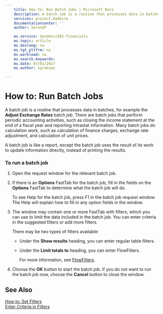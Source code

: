 ```yaml
---
    title: How to: Run Batch Jobs | Microsoft Docs
    description: A batch job is a routine that processes data in batches, for example the **Adjust Exchange Rates** batch job. There are batch jobs that perform periodic accounting activities, such as closing the income statement at the end of a fiscal year and reporting Intrastat information. Many batch jobs do calculation work, such as calculation of finance charges, exchange rate adjustment, and calculation of unit prices.
    services: project-madeira
    documentationcenter: ''
    author: SorenGP

    ms.service: dynamics365-financials
    ms.topic: article
    ms.devlang: na
    ms.tgt_pltfrm: na
    ms.workload: na
    ms.search.keywords:
    ms.date: 07/01/2017
    ms.author: sgroespe

---
```

# How to: Run Batch Jobs
A batch job is a routine that processes data in batches, for example the **Adjust Exchange Rates** batch job. There are batch jobs that perform periodic accounting activities, such as closing the income statement at the end of a fiscal year and reporting Intrastat information. Many batch jobs do calculation work, such as calculation of finance charges, exchange rate adjustment, and calculation of unit prices.  
  
 A batch job is like a report, except the batch job uses the result of its work to update information directly, instead of printing the results.  
  
### To run a batch job  
  
1.  Open the request window for the relevant batch job.  
  
2.  If there is an **Options** FastTab for the batch job, fill in the fields on the **Options** FastTab to determine what the batch job will do.  
  
     To see Help for the batch job, press F1 in the batch job request window. The Help will explain how to fill in any option fields in the window.  
  
3.  The window may contain one or more FastTab with filters, which you can use to limit the data included in the batch job. You can enter criteria in the suggested filters or add more filters.  
  
     There may be two types of filters available:  
  
    -   Under the **Show results** heading, you can enter regular table filters.  
  
    -   Under the **Limit totals to** heading, you can enter FlowFilters.  
  
         For more information, see [FlowFilters](../FullExperience/how-to-set-filters.md).  
  
4.  Choose the **OK** button to start the batch job. If you do not want to run the batch job now, choose the **Cancel** button to close the window.  
  
## See Also  
 [How to: Set Filters](../FullExperience/how-to-set-filters.md)   
 [Enter Criteria in Filters](../FullExperience/enter-criteria-in-filters.md)